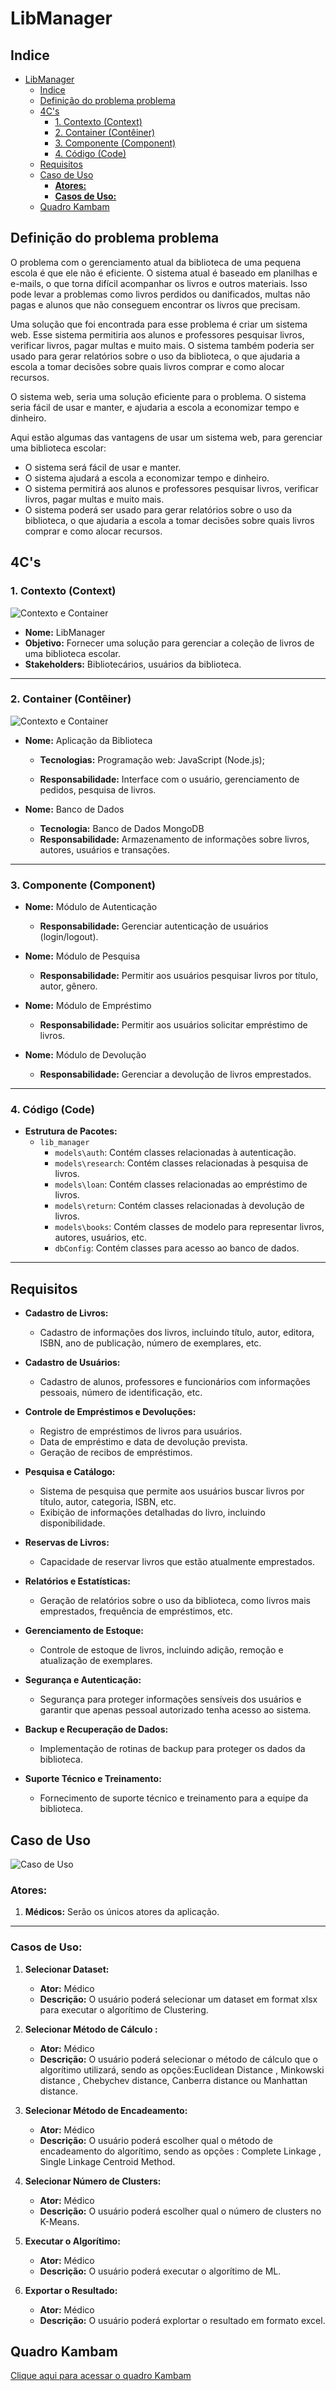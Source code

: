 # LibManager

## Indice

- [LibManager](#libmanager)
  - [Indice](#indice)
  - [Definição do problema problema](#definição-do-problema-problema)
  - [4C's](#4cs)
    - [1. Contexto (Context)](#1-contexto-context)
    - [2. Container (Contêiner)](#2-container-contêiner)
    - [3. Componente (Component)](#3-componente-component)
    - [4. Código (Code)](#4-código-code)
  - [Requisitos](#requisitos)
  - [Caso de Uso](#caso-de-uso)
    - [**Atores:**](#atores)
    - [**Casos de Uso:**](#casos-de-uso)
  - [Quadro Kambam](#quadro-kambam)

## Definição do problema problema

O problema com o gerenciamento atual da biblioteca de uma pequena escola é que ele não é eficiente. O sistema atual é baseado em planilhas e e-mails, o que torna difícil acompanhar os livros e outros materiais. Isso pode levar a problemas como livros perdidos ou danificados, multas não pagas e alunos que não conseguem encontrar os livros que precisam.

Uma solução que foi encontrada para esse problema é criar um sistema web. Esse sistema permitiria aos alunos e professores pesquisar livros, verificar livros, pagar multas e muito mais. O sistema também poderia ser usado para gerar relatórios sobre o uso da biblioteca, o que ajudaria a escola a tomar decisões sobre quais livros comprar e como alocar recursos.

O sistema web, seria uma solução eficiente para o problema. O sistema seria fácil de usar e manter, e ajudaria a escola a economizar tempo e dinheiro.

Aqui estão algumas das vantagens de usar um sistema web, para gerenciar uma biblioteca escolar:

- O sistema será fácil de usar e manter.
- O sistema ajudará a escola a economizar tempo e dinheiro.
- O sistema permitirá aos alunos e professores pesquisar livros, verificar livros, pagar multas e muito mais.
- O sistema poderá ser usado para gerar relatórios sobre o uso da biblioteca, o que ajudaria a escola a tomar decisões sobre quais livros comprar e como alocar recursos.

## 4C's

### 1. Contexto (Context)

![Contexto e Container](assets/images/Contexto.svg)

- **Nome:** LibManager
- **Objetivo:** Fornecer uma solução para gerenciar a coleção de livros de uma biblioteca escolar.
- **Stakeholders:** Bibliotecários, usuários da biblioteca.

---

### 2. Container (Contêiner)

![Contexto e Container](assets/images/Container.svg)

- **Nome:** Aplicação da Biblioteca
  - **Tecnologias:** Programação web: JavaScript (Node.js);

  - **Responsabilidade:** Interface com o usuário, gerenciamento de pedidos, pesquisa de livros.

- **Nome:** Banco de Dados
  - **Tecnologia:** Banco de Dados MongoDB
  - **Responsabilidade:** Armazenamento de informações sobre livros, autores, usuários e transações.

---

### 3. Componente (Component)

- **Nome:** Módulo de Autenticação
  - **Responsabilidade:** Gerenciar autenticação de usuários (login/logout).

- **Nome:** Módulo de Pesquisa
  - **Responsabilidade:** Permitir aos usuários pesquisar livros por título, autor, gênero.

- **Nome:** Módulo de Empréstimo
  - **Responsabilidade:** Permitir aos usuários solicitar empréstimo de livros.

- **Nome:** Módulo de Devolução
  - **Responsabilidade:** Gerenciar a devolução de livros emprestados.

---

### 4. Código (Code)

- **Estrutura de Pacotes:**
  - `lib_manager`
    - `models\auth`: Contém classes relacionadas à autenticação.
    - `models\research`: Contém classes relacionadas à pesquisa de livros.
    - `models\loan`: Contém classes relacionadas ao empréstimo de livros.
    - `models\return`: Contém classes relacionadas à devolução de livros.
    - `models\books`: Contém classes de modelo para representar livros, autores, usuários, etc.
    - `dbConfig`: Contém classes para acesso ao banco de dados.

---

## Requisitos

- **Cadastro de Livros:**
  - Cadastro de informações dos livros, incluindo título, autor, editora, ISBN, ano de publicação, número de exemplares, etc.

- **Cadastro de Usuários:**
  - Cadastro de alunos, professores e funcionários com informações pessoais, número de identificação, etc.

- **Controle de Empréstimos e Devoluções:**
  - Registro de empréstimos de livros para usuários.
  - Data de empréstimo e data de devolução prevista.
  - Geração de recibos de empréstimos.

- **Pesquisa e Catálogo:**
  - Sistema de pesquisa que permite aos usuários buscar livros por título, autor, categoria, ISBN, etc.
  - Exibição de informações detalhadas do livro, incluindo disponibilidade.

- **Reservas de Livros:**
  - Capacidade de reservar livros que estão atualmente emprestados.

- **Relatórios e Estatísticas:**
  - Geração de relatórios sobre o uso da biblioteca, como livros mais emprestados, frequência de empréstimos, etc.

- **Gerenciamento de Estoque:**
  - Controle de estoque de livros, incluindo adição, remoção e atualização de exemplares.

- **Segurança e Autenticação:**
  - Segurança para proteger informações sensíveis dos usuários e garantir que apenas pessoal autorizado tenha acesso ao sistema.

- **Backup e Recuperação de Dados:**
  - Implementação de rotinas de backup para proteger os dados da biblioteca.

- **Suporte Técnico e Treinamento:**
  - Fornecimento de suporte técnico e treinamento para a equipe da biblioteca.

## Caso de Uso

![Caso de Uso](DiagramaCasosdeUso.png)

### **Atores:**

1. **Médicos:** Serão os únicos atores da aplicação.

---

### **Casos de Uso:**

1. **Selecionar Dataset:**
   - **Ator:** Médico
   - **Descrição:** O usuário poderá selecionar um dataset em format xlsx para executar o algorítimo de Clustering.

2. **Selecionar Método de Cálculo :**
   - **Ator:** Médico
   - **Descrição:** O usuário poderá selecionar o método de cálculo que o algorítimo utilizará, sendo as opções:Euclidean Distance , Minkowski distance , Chebychev distance, Canberra distance ou Manhattan distance.

3. **Selecionar Método de Encadeamento:**
   - **Ator:** Médico
   - **Descrição:** O usuário poderá escolher qual o método de encadeamento do algorítimo, sendo as opções : Complete
Linkage , Single Linkage Centroid Method.

4. **Selecionar Número de Clusters:**
   - **Ator:** Médico
   - **Descrição:** O usuário poderá escolher qual o número de clusters no K-Means.

5. **Executar o Algorítimo:**
   - **Ator:** Médico
   - **Descrição:** O usuário poderá executar o algorítimo de ML.

6. **Exportar o Resultado:**
   - **Ator:** Médico
   - **Descrição:** O usuário poderá explortar o resultado em formato excel.


## Quadro Kambam

[Clique aqui para acessar o quadro Kambam](https://trello.com/invite/b/b0mpq9dW/ATTIf8882b9b47b05f4b332b943e5945413dF9714CA7/portfolio)


